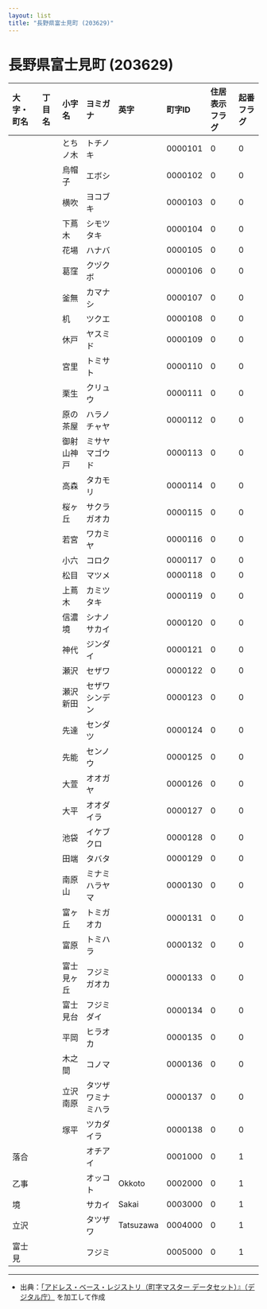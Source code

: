 ```yaml
---
layout: list
title: "長野県富士見町 (203629)"
---
```


# 長野県富士見町 (203629)

| 大字・町名 | 丁目名 | 小字名 | ヨミガナ | 英字 | 町字ID | 住居表示フラグ | 起番フラグ |
|:---|:---|:---|:---|:---|:---|:---|:---|
|  |  | とちノ木 |   トチノキ |  | 0000101 | 0 | 0 |
|  |  | 烏帽子 |   エボシ |  | 0000102 | 0 | 0 |
|  |  | 横吹 |   ヨコブキ |  | 0000103 | 0 | 0 |
|  |  | 下蔦木 |   シモツタキ |  | 0000104 | 0 | 0 |
|  |  | 花場 |   ハナバ |  | 0000105 | 0 | 0 |
|  |  | 葛窪 |   クヅクボ |  | 0000106 | 0 | 0 |
|  |  | 釜無 |   カマナシ |  | 0000107 | 0 | 0 |
|  |  | 机 |   ツクエ |  | 0000108 | 0 | 0 |
|  |  | 休戸 |   ヤスミド |  | 0000109 | 0 | 0 |
|  |  | 宮里 |   トミサト |  | 0000110 | 0 | 0 |
|  |  | 栗生 |   クリュウ |  | 0000111 | 0 | 0 |
|  |  | 原の茶屋 |   ハラノチャヤ |  | 0000112 | 0 | 0 |
|  |  | 御射山神戸 |   ミサヤマゴウド |  | 0000113 | 0 | 0 |
|  |  | 高森 |   タカモリ |  | 0000114 | 0 | 0 |
|  |  | 桜ヶ丘 |   サクラガオカ |  | 0000115 | 0 | 0 |
|  |  | 若宮 |   ワカミヤ |  | 0000116 | 0 | 0 |
|  |  | 小六 |   コロク |  | 0000117 | 0 | 0 |
|  |  | 松目 |   マツメ |  | 0000118 | 0 | 0 |
|  |  | 上蔦木 |   カミツタキ |  | 0000119 | 0 | 0 |
|  |  | 信濃境 |   シナノサカイ |  | 0000120 | 0 | 0 |
|  |  | 神代 |   ジンダイ |  | 0000121 | 0 | 0 |
|  |  | 瀬沢 |   セザワ |  | 0000122 | 0 | 0 |
|  |  | 瀬沢新田 |   セザワシンデン |  | 0000123 | 0 | 0 |
|  |  | 先達 |   センダツ |  | 0000124 | 0 | 0 |
|  |  | 先能 |   センノウ |  | 0000125 | 0 | 0 |
|  |  | 大萱 |   オオガヤ |  | 0000126 | 0 | 0 |
|  |  | 大平 |   オオダイラ |  | 0000127 | 0 | 0 |
|  |  | 池袋 |   イケブクロ |  | 0000128 | 0 | 0 |
|  |  | 田端 |   タバタ |  | 0000129 | 0 | 0 |
|  |  | 南原山 |   ミナミハラヤマ |  | 0000130 | 0 | 0 |
|  |  | 富ヶ丘 |   トミガオカ |  | 0000131 | 0 | 0 |
|  |  | 富原 |   トミハラ |  | 0000132 | 0 | 0 |
|  |  | 富士見ヶ丘 |   フジミガオカ |  | 0000133 | 0 | 0 |
|  |  | 富士見台 |   フジミダイ |  | 0000134 | 0 | 0 |
|  |  | 平岡 |   ヒラオカ |  | 0000135 | 0 | 0 |
|  |  | 木之間 |   コノマ |  | 0000136 | 0 | 0 |
|  |  | 立沢南原 |   タツザワミナミハラ |  | 0000137 | 0 | 0 |
|  |  | 塚平 |   ツカダイラ |  | 0000138 | 0 | 0 |
| 落合 |  |  | オチアイ   |  | 0001000 | 0 | 1 |
| 乙事 |  |  | オッコト   | Okkoto | 0002000 | 0 | 1 |
| 境 |  |  | サカイ   | Sakai | 0003000 | 0 | 1 |
| 立沢 |  |  | タツザワ   | Tatsuzawa | 0004000 | 0 | 1 |
| 富士見 |  |  | フジミ   |  | 0005000 | 0 | 1 |

---

- 出典：[「アドレス・ベース・レジストリ（町字マスター データセット）』（デジタル庁）](https://www.digital.go.jp/policies/base_registry_address/) を加工して作成